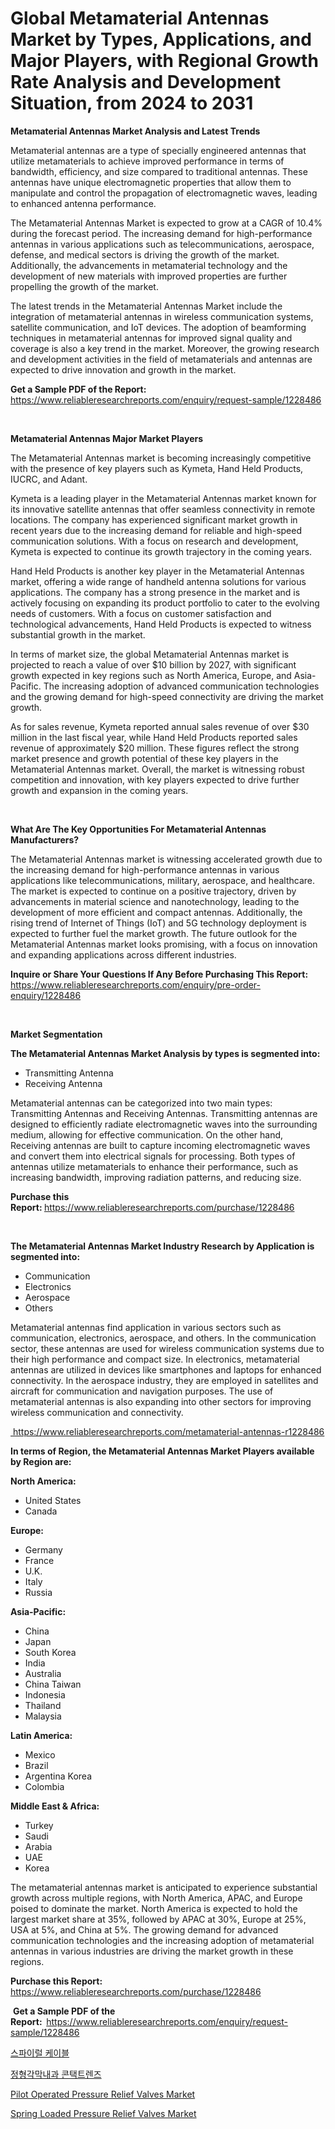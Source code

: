 <p><h1>Global Metamaterial Antennas Market by Types, Applications, and Major Players, with Regional Growth Rate Analysis and Development Situation, from 2024 to 2031</h1></p><p><strong>Metamaterial Antennas Market Analysis and Latest Trends</strong></p>
<p><p>Metamaterial antennas are a type of specially engineered antennas that utilize metamaterials to achieve improved performance in terms of bandwidth, efficiency, and size compared to traditional antennas. These antennas have unique electromagnetic properties that allow them to manipulate and control the propagation of electromagnetic waves, leading to enhanced antenna performance.</p><p>The Metamaterial Antennas Market is expected to grow at a CAGR of 10.4% during the forecast period. The increasing demand for high-performance antennas in various applications such as telecommunications, aerospace, defense, and medical sectors is driving the growth of the market. Additionally, the advancements in metamaterial technology and the development of new materials with improved properties are further propelling the growth of the market.</p><p>The latest trends in the Metamaterial Antennas Market include the integration of metamaterial antennas in wireless communication systems, satellite communication, and IoT devices. The adoption of beamforming techniques in metamaterial antennas for improved signal quality and coverage is also a key trend in the market. Moreover, the growing research and development activities in the field of metamaterials and antennas are expected to drive innovation and growth in the market.</p></p>
<p><strong>Get a Sample PDF of the Report:&nbsp;</strong> <a href="https://www.reliableresearchreports.com/enquiry/request-sample/1228486">https://www.reliableresearchreports.com/enquiry/request-sample/1228486</a></p>
<p>&nbsp;</p>
<p><strong>Metamaterial Antennas Major Market Players</strong></p>
<p><p>The Metamaterial Antennas market is becoming increasingly competitive with the presence of key players such as Kymeta, Hand Held Products, IUCRC, and Adant. </p><p>Kymeta is a leading player in the Metamaterial Antennas market known for its innovative satellite antennas that offer seamless connectivity in remote locations. The company has experienced significant market growth in recent years due to the increasing demand for reliable and high-speed communication solutions. With a focus on research and development, Kymeta is expected to continue its growth trajectory in the coming years.</p><p>Hand Held Products is another key player in the Metamaterial Antennas market, offering a wide range of handheld antenna solutions for various applications. The company has a strong presence in the market and is actively focusing on expanding its product portfolio to cater to the evolving needs of customers. With a focus on customer satisfaction and technological advancements, Hand Held Products is expected to witness substantial growth in the market.</p><p>In terms of market size, the global Metamaterial Antennas market is projected to reach a value of over $10 billion by 2027, with significant growth expected in key regions such as North America, Europe, and Asia-Pacific. The increasing adoption of advanced communication technologies and the growing demand for high-speed connectivity are driving the market growth.</p><p>As for sales revenue, Kymeta reported annual sales revenue of over $30 million in the last fiscal year, while Hand Held Products reported sales revenue of approximately $20 million. These figures reflect the strong market presence and growth potential of these key players in the Metamaterial Antennas market. Overall, the market is witnessing robust competition and innovation, with key players expected to drive further growth and expansion in the coming years.</p></p>
<p>&nbsp;</p>
<p><strong>What Are The Key Opportunities For Metamaterial Antennas Manufacturers?</strong></p>
<p><p>The Metamaterial Antennas market is witnessing accelerated growth due to the increasing demand for high-performance antennas in various applications like telecommunications, military, aerospace, and healthcare. The market is expected to continue on a positive trajectory, driven by advancements in material science and nanotechnology, leading to the development of more efficient and compact antennas. Additionally, the rising trend of Internet of Things (IoT) and 5G technology deployment is expected to further fuel the market growth. The future outlook for the Metamaterial Antennas market looks promising, with a focus on innovation and expanding applications across different industries.</p></p>
<p><strong>Inquire or Share Your Questions If Any Before Purchasing This Report:</strong> <a href="https://www.reliableresearchreports.com/enquiry/pre-order-enquiry/1228486">https://www.reliableresearchreports.com/enquiry/pre-order-enquiry/1228486</a></p>
<p>&nbsp;</p>
<p><strong>Market Segmentation</strong></p>
<p><strong>The Metamaterial Antennas Market Analysis by types is segmented into:</strong></p>
<p><ul><li>Transmitting Antenna</li><li>Receiving Antenna</li></ul></p>
<p><p>Metamaterial antennas can be categorized into two main types: Transmitting Antennas and Receiving Antennas. Transmitting antennas are designed to efficiently radiate electromagnetic waves into the surrounding medium, allowing for effective communication. On the other hand, Receiving antennas are built to capture incoming electromagnetic waves and convert them into electrical signals for processing. Both types of antennas utilize metamaterials to enhance their performance, such as increasing bandwidth, improving radiation patterns, and reducing size.</p></p>
<p><strong>Purchase this Report:&nbsp;</strong><a href="https://www.reliableresearchreports.com/purchase/1228486">https://www.reliableresearchreports.com/purchase/1228486</a></p>
<p>&nbsp;</p>
<p><strong>The Metamaterial Antennas Market Industry Research by Application is segmented into:</strong></p>
<p><ul><li>Communication</li><li>Electronics</li><li>Aerospace</li><li>Others</li></ul></p>
<p><p>Metamaterial antennas find application in various sectors such as communication, electronics, aerospace, and others. In the communication sector, these antennas are used for wireless communication systems due to their high performance and compact size. In electronics, metamaterial antennas are utilized in devices like smartphones and laptops for enhanced connectivity. In the aerospace industry, they are employed in satellites and aircraft for communication and navigation purposes. The use of metamaterial antennas is also expanding into other sectors for improving wireless communication and connectivity.</p></p>
<p><a href="https://www.reliableresearchreports.com/metamaterial-antennas-r1228486">&nbsp;https://www.reliableresearchreports.com/metamaterial-antennas-r1228486</a></p>
<p><strong>In terms of Region, the Metamaterial Antennas Market Players available by Region are:</strong></p>
<p>
    <p> <strong> North America: </strong>
        <ul>
            <li>United States</li>
            <li>Canada</li>
        </ul>
        </p> 
    <p> <strong> Europe: </strong>
        <ul>
            <li>Germany</li>
            <li>France</li>
            <li>U.K.</li>
            <li>Italy</li>
            <li>Russia</li>
        </ul>
        </p> 
    <p> <strong> Asia-Pacific: </strong>
        <ul>
            <li>China</li>
            <li>Japan</li>
            <li>South Korea</li>
            <li>India</li>
            <li>Australia</li>
            <li>China Taiwan</li>
            <li>Indonesia</li>
            <li>Thailand</li>
            <li>Malaysia</li>
        </ul>
        </p> 
    <p> <strong> Latin America: </strong>
        <ul>
            <li>Mexico</li>
            <li>Brazil</li>
            <li>Argentina Korea</li>
            <li>Colombia</li>
        </ul>
        </p> 
    <p> <strong> Middle East & Africa: </strong>
        <ul>
            <li>Turkey</li>
            <li>Saudi</li>
            <li>Arabia</li>
            <li>UAE</li>
            <li>Korea</li>
        </ul>
    </p>
    </p>
<p><p>The metamaterial antennas market is anticipated to experience substantial growth across multiple regions, with North America, APAC, and Europe poised to dominate the market. North America is expected to hold the largest market share at 35%, followed by APAC at 30%, Europe at 25%, USA at 5%, and China at 5%. The growing demand for advanced communication technologies and the increasing adoption of metamaterial antennas in various industries are driving the market growth in these regions.</p></p>
<p><strong>Purchase this Report: </strong><a href="https://www.reliableresearchreports.com/purchase/1228486">https://www.reliableresearchreports.com/purchase/1228486</a></p>
<p>&nbsp;<strong>Get a Sample PDF of the Report:&nbsp;&nbsp;</strong><a href="https://www.reliableresearchreports.com/enquiry/request-sample/1228486">https://www.reliableresearchreports.com/enquiry/request-sample/1228486</a></p>
<p><strong></strong></p>
<p><p><a href="https://github.com/kein8762/Market-Research-Report-List-2/blob/main/4974170166776.md">스파이럴 케이블</a></p><p><a href="https://github.com/erwindropdead54/Market-Research-Report-List-1/blob/main/3073253166777.md">정형각막내과 콘택트렌즈</a></p><p><a href="https://github.com/JuliaFadel1922/Market-Research-Report-List-1/blob/main/pilot-operated-pressure-relief-valves-market.md">Pilot Operated Pressure Relief Valves Market</a></p><p><a href="https://github.com/faniayasa/Market-Research-Report-List-1/blob/main/spring-loaded-pressure-relief-valves-market.md">Spring Loaded Pressure Relief Valves Market</a></p></p>